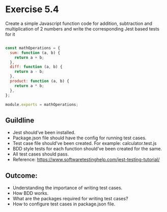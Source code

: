 # Exercise 5.4

Create a simple Javascript function code for addition, subtraction and multiplication
of 2 numbers and write the corresponding Jest based tests for it



```javascript

const mathOperations = {
  sum: function (a, b) {
    return a + b;
  },
  diff: function (a, b) {
    return a - b;
  },
  product: function (a, b) {
    return a * b;
  },
};

module.exports = mathOperations;

```

## Guildline
- Jest should’ve been installed.
- Package.json file should have the config for running test cases.
- Test case file should’ve been created. For example: calculator.test.js
- BDD style tests for each function should’ve been created for the same.
- All test cases should pass.
- Reference: https://www.softwaretestinghelp.com/jest-testing-tutorial/

## Outcome:

- Understanding the importance of writing test cases.
- How BDD works.
- What are the packages required for writing test cases?
- How to configure test cases in package.json file.